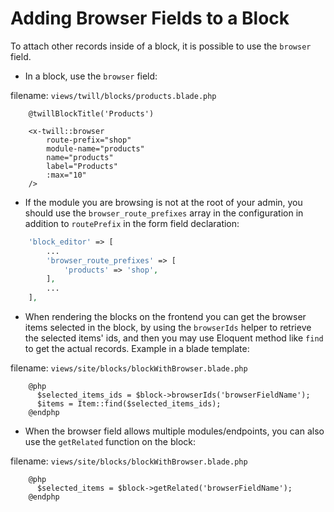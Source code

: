 # Adding Browser Fields to a Block

To attach other records inside of a block, it is possible to use the `browser` field.

- In a block, use the `browser` field:

filename: ```views/twill/blocks/products.blade.php```
```blade
    @twillBlockTitle('Products')

    <x-twill::browser
        route-prefix="shop"
        module-name="products"
        name="products"
        label="Products"
        :max="10"
    />
```

- If the module you are browsing is not at the root of your admin, you should use the `browser_route_prefixes` array in the configuration in addition to `routePrefix` in the form field declaration:


```php
    'block_editor' => [
        ...
        'browser_route_prefixes' => [
            'products' => 'shop',
        ],
        ...
    ],
```

- When rendering the blocks on the frontend you can get the browser items selected in the block, by using the `browserIds` helper to retrieve the selected items' ids, and then you may use Eloquent method like `find` to get the actual records. Example in a blade template:

filename: ```views/site/blocks/blockWithBrowser.blade.php```
```blade
    @php
      $selected_items_ids = $block->browserIds('browserFieldName');
      $items = Item::find($selected_items_ids);
    @endphp
```

- When the browser field allows multiple modules/endpoints, you can also use the `getRelated` function on the block:

filename: ```views/site/blocks/blockWithBrowser.blade.php```
```blade
    @php
      $selected_items = $block->getRelated('browserFieldName');
    @endphp
```
